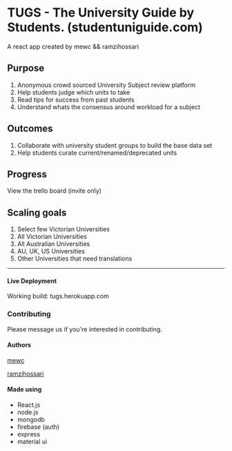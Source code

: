 # TUGS - The University Guide by Students. (studentuniguide.com)

A react app created by mewc && ramzihossari

## Purpose

1. Anonymous crowd sourced University Subject review platform
1. Help students judge which units to take
1. Read tips for success from past students
1. Understand whats the consensus around workload for a subject

## Outcomes

1. Collaborate with university student groups to build the base data set
1. Help students curate current/renamed/deprecated units

## Progress

View the trello board (invite only)

## Scaling goals

1. Select few Victorian Universities
1. All Victorian Universities
1. All Australian Universities
1. AU, UK, US Universities
1. Other Universities that need translations
 ___

#### Live Deployment

Working build: tugs.herokuapp.com

### Contributing

Please message us if you're interested in contributing.

#### Authors

[mewc](https://mewc.info)

[ramzihossari](https://github.com/ramzihossari/)

#### Made using

- React.js
- node.js
- mongodb
- firebase (auth)
- express
- material ui